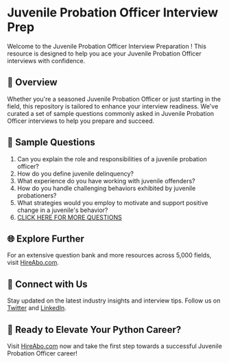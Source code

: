 # Juvenile Probation Officer Interview Prep

Welcome to the Juvenile Probation Officer Interview Preparation ! This resource is designed to help you ace your Juvenile Probation Officer interviews with confidence.

## 🚀 Overview

Whether you're a seasoned Juvenile Probation Officer or just starting in the field, this repository is tailored to enhance your interview readiness. We've curated a set of sample questions commonly asked in Juvenile Probation Officer interviews to help you prepare and succeed.

## 📝 Sample Questions

1. Can you explain the role and responsibilities of a juvenile probation officer?
2. How do you define juvenile delinquency?
3. What experience do you have working with juvenile offenders?
4. How do you handle challenging behaviors exhibited by juvenile probationers?
5. What strategies would you employ to motivate and support positive change in a juvenile's behavior?
6. [CLICK HERE FOR MORE QUESTIONS](https://hireabo.com/job/9_1_8/Juvenile%20Probation%20Officer)

## 🌐 Explore Further

For an extensive question bank and more resources across 5,000 fields, visit [HireAbo.com](https://www.hireabo.com).

## 📱 Connect with Us

Stay updated on the latest industry insights and interview tips. Follow us on [Twitter](https://twitter.com/hireabo) and [LinkedIn](https://www.linkedin.com/in/hire-abo-3609972a8/).

## 🚀 Ready to Elevate Your Python Career?

Visit [HireAbo.com](https://www.hireabo.com) now and take the first step towards a successful Juvenile Probation Officer career!